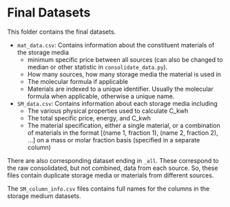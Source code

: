 # Final Datasets

This folder contains the final datasets.

 * `mat_data.csv`: Contains information about the constituent materials of the storage media
    * minimum specific price between all sources (can also be changed to median or other statistic in `consolidate_data.py`). 
    * How many sources, how many storage media the material is used in
    * The molecular formula if applicable
    * Materials are indexed to a unique identifier. Usually the molecular formula when applicable, otherwise a unique name. 
* `SM_data.csv`: Contains information about each storage media including
    * The various physical properties used to calculate C_kwh
    * The total specific price, energy, and C_kwh
    * The material specification, either a single material, or a combination of materials in the format [(name 1, fraction 1), (name 2, fraction 2), ...] on a mass or molar fraction basis (specified in a separate column)

There are also corresponding dataset ending in `_all`. These correspond to the raw consolidated, but not combined, data from each source. So, these files contain duplicate storage media or materials from different sources. 

The `SM_column_info.csv` files contains full names for the columns in the storage medium datasets. 